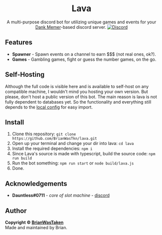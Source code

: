 <div align="center">
  
# Lava
A multi-purpose discord bot for utilizing unique games and events for your [Dank Memer](https://dankmemer.lol 'Visit site')-based discord server.
[![Discord](https://img.shields.io/discord/691416705917779999?color=FB8B23&label=Discord&logo=Discord&logoColor=fafafa&style=for-the-badge)](https://discord.gg/memer)

</div>

## Features
* **Spawner** - Spawn events on a channel to earn $$$ (not real ones, ok?).
* **Games** - Gambling games, fight or guess the number games, on the go.

## Self-Hosting
Although the full code is visible here and is available to self-host on any compatible machine, I wouldn't mind you hosting your own version. But please, don't host a public version of this bot. The main reason is lava is not fully dependent to databases yet. So the functionality and everything still depends to the [local config](./src/config.ts) for easy import.

## Install
1. Clone this repository: `git clone https://github.com/BrianWasTkn/lava.git`
2. Open up your terminal and change your dir into lava: `cd lava`
3. Install the required dependencies: `npm i`
4. Since Lava's source is made with typescript, build the source code: `npm run build`
5. Run the bot something: `npm run start` or `node build/lava.js`
6. Done.

## Acknowledgements
* **Dauntless#0711** - *core of slot machine* - [discord](https://discord.com/invite/Ha7pRB4)

## Author
**Copyright © [BrianWasTaken](https://github.com/BrianWasTkn)**\
Made and maintained by Brian.
